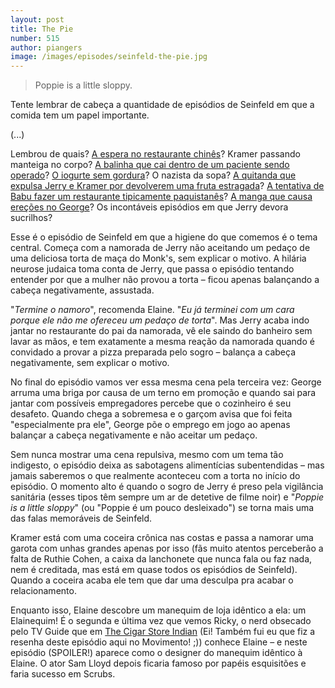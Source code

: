 ```yaml
--- 
layout: post
title: The Pie
number: 515
author: piangers
image: /images/episodes/seinfeld-the-pie.jpg
---
```


> Poppie is a little sloppy.

Tente lembrar de cabeça a quantidade de episódios de Seinfeld em que a comida tem um papel importante. 

(...)

Lembrou de quais? <a href="https://movimentoseinfeld.com.br/the-chinese-restaurant.html" title="The Chinese Restaurant">A espera no restaurante chinês</a>? Kramer passando manteiga no corpo? <a href="https://movimentoseinfeld.com.br/the-junior-mint.html" title="The Junior Mint">A balinha que cai dentro de um paciente sendo operado</a>? <a href="https://movimentoseinfeld.com.br/the-non-fat-yogurt.html" title="The Non-Fat Yogurt">O iogurte sem gordura</a>? O nazista da sopa? <a href="https://movimentoseinfeld.com.br/the-mango.html" title="The Mango">A quitanda que expulsa Jerry e Kramer por devolverem uma fruta estragada</a>? <a href="https://movimentoseinfeld.com.br/the-cafe.html" title="The Café">A tentativa de Babu fazer um restaurante tipicamente paquistanês</a>? <a href="https://movimentoseinfeld.com.br/the-mango.html" title="The Mango">A manga que causa ereções no George</a>? Os incontáveis episódios em que Jerry devora sucrilhos?

Esse é o episódio de Seinfeld em que a higiene do que comemos é o tema central. Começa com a namorada de Jerry não aceitando um pedaço de uma deliciosa torta de maça do Monk's, sem explicar o motivo. A hilária neurose judaica toma conta de Jerry, que passa o episódio tentando entender por que a mulher não provou a torta – ficou apenas balançando a cabeça negativamente, assustada.

"*Termine o namoro*", recomenda Elaine. "*Eu já terminei com um cara porque ele não me ofereceu um pedaço de torta*". Mas Jerry acaba indo jantar no restaurante do pai da namorada, vê ele saindo do banheiro sem lavar as mãos, e tem exatamente a mesma reação da namorada quando é convidado a provar a pizza preparada pelo sogro – balança a cabeça negativamente, sem explicar o motivo. 

No final do episódio vamos ver essa mesma cena pela terceira vez: George arruma uma briga por causa de um terno em promoção e quando sai para jantar com possíveis empregadores percebe que o cozinheiro é seu desafeto. Quando chega a sobremesa e o garçom avisa que foi feita "especialmente pra ele", George põe o emprego em jogo ao apenas balançar a cabeça negativamente e não aceitar um pedaço. 

Sem nunca mostrar uma cena repulsiva, mesmo com um tema tão indigesto, o episódio deixa as sabotagens alimentícias subentendidas – mas jamais saberemos o que realmente aconteceu com a torta no início do episódio. O momento alto é quando o sogro de Jerry é preso pela vigilância sanitária (esses tipos têm sempre um ar de detetive de filme noir) e "*Poppie is a little sloppy*" (ou "Poppie é um pouco desleixado") se torna mais uma das falas memoráveis de Seinfeld.

Kramer está com uma coceira crônica nas costas e passa a namorar uma garota com unhas grandes apenas por isso (fãs muito atentos perceberão a falta de Ruthie Cohen, a caixa da lanchonete que nunca fala ou faz nada, nem é creditada, mas está em quase todos os episódios de Seinfeld). Quando a coceira acaba ele tem que dar uma desculpa pra acabar o relacionamento. 

Enquanto isso, Elaine descobre um manequim de loja idêntico a ela: um Elainequim! É o segunda e última vez que vemos Ricky, o nerd obsecado pelo TV Guide que em <a href="https://movimentoseinfeld.com.br/the-cigar-store-indian.html" title="The Cigar Store Indian">The Cigar Store Indian</a> (Ei! Também fui eu que fiz a resenha deste episódio aqui no Movimento! ;)) conhece Elaine – e neste episódio (SPOILER!) aparece como o designer do manequim idêntico à Elaine. O ator Sam Lloyd depois ficaria famoso por papéis esquisitões e faria sucesso em Scrubs.